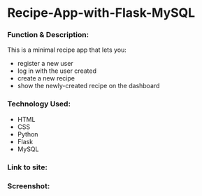 # Recipe-App-with-Flask-MySQL

<h3>Function & Description:</h3>
This is a minimal recipe app that lets you:

- register a new user
- log in with the user created
- create a new recipe
- show the newly-created recipe on the dashboard


<h3>Technology Used:</h3>

- HTML
- CSS
- Python
- Flask
- MySQL 

<h3>Link to site:</h3>



<h3>Screenshot:</h3>
